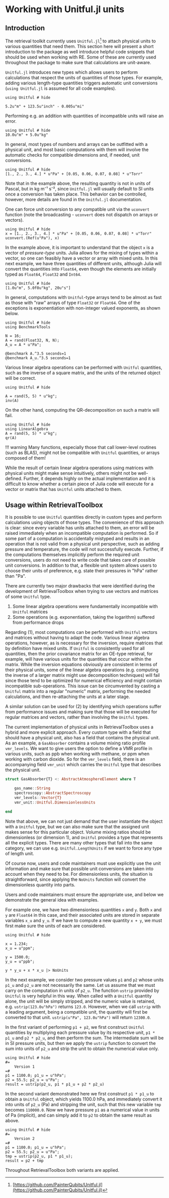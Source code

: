 # Working with Unitful.jl units

## Introduction

The retrieval toolkit currently uses `Unitful.jl`[^Unitful] to attach physical units to various quantities that need them. This section here will present a short introduction to the package as well introduce helpful code snippets that should be used when working with RE. Some of these are currently used throughout the package to make sure that calculations are unit-aware.

`Unitful.jl` introduces new types which allows users to perform calculations that respect the units of quantities of those types. For example, adding various length-type quantities triggers automatic unit conversions (`using Unitful.jl` is assumed for all code examples).

```@repl
using Unitful # hide

5.2u"m" + 123.5u"inch" - 0.005u"mi"
```

Performing e.g. an addition with quantities of incompatible units will raise an error.

```@repl
using Unitful # hide
10.0u"m" + 5.0u"kg"
```

In general, most types of numbers and arrays can be outfitted with a physical unit, and most basic computations with them will involve the automatic checks for compatible dimensions and, if needed, unit conversions.

```@repl
using Unitful # hide
[1., 2., 3., 4.] * u"Pa" + [0.05, 0.06, 0.07, 0.08] * u"Torr"
```

Note that in the example above, the resulting quantity is not in units of Pascal, but in kg m⁻¹ s⁻², since `Unitful.jl` will usually default to SI units once a conversion has taken place. This behavior can be controlled, however, more details are found in the `Unitful.jl` documentation.

One can force unit conversion to any compatible unit via the `uconvert` function (note the broadcasting - `uconvert` does not dispatch on arrays or vectors).

```@repl
using Unitful # hide
x = [1., 2., 3., 4.] * u"Pa" + [0.05, 0.06, 0.07, 0.08] * u"Torr"
uconvert.(Ref(u"Pa"), x)
```

In the example above, it is important to understand that the object `x` is a vector of _pressure-type_ units. Julia allows for the mixing of types within a vector, so one can feasibly have a vector or array with mixed units. In this next example, we have three quantities of different units, although Julia will convert the quantities into `Float64`, even though the elements are initially typed as `Float64`, `Float32` and `Int64`.

```@repl
using Unitful # hide
[1.0u"m", 5.0f0u"kg", 20u"s"]
```

In general, computations with `Unitful`-type arrays tend to be almost as fast as those with "raw" arrays of type `Float32` or `Float64`. One of the exceptions is exponentiation with non-integer valued exponents, as shown below.

```@repl
using Unitful # hide
using BenchmarkTools

N = 16;
A = rand(Float32, N, N);
A_u = A * u"Pa";

@benchmark A.^3.5 seconds=1
@benchmark A_u.^3.5 seconds=1
```

Various linear algebra operations can be performed with `Unitful` quantities, such as the inverse of a square matrix, and the units of the returned object will be correct.

```@repl
using Unitful # hide

A = rand(5, 5) * u"kg";
inv(A)
```

On the other hand, computing the QR-decomposition on such a matrix will fail.

```@repl
using Unitful # hide
using LinearAlgebra
A = rand(5, 5) * u"kg";
qr(A)
```

!!! warning
    Many functions, especially those that call lower-level routines (such as BLAS), might not be compatible with `Unitful` quantities, or arrays composed of them!

While the result of certain linear algebra operations using matrices with physical units might make sense intuitively, others might not be well-defined. Further, it depends highly on the actual implementation and it is difficult to know whether a certain piece of Julia code will execute for a vector or matrix that has `Unitful` units attached to them.

## Usage within RetrievalToolbox

It is possible to use `Unitful` quantities directly in custom types and perform calculations using objects of those types. The convenience of this approach is clear: since every variable has units attached to them, an error will be raised immediately when an incompatible computation is performed. So if some part of a computation is accidentally mistyped and results in an operation that is not valid from a physical unit perspective, such as adding pressure and temperature, the code will not successfully execute. Further, if the computations themselves implicitly perform the required unit conversions, users do not need to write code that takes care of possible unit conversions. In addition to that, a flexible unit system allows users to choose their units of preference, e.g. state their pressures in "hPa" rather than "Pa".

There are currently two major drawbacks that were identified during the development of RetrievalToolbox when trying to use vectors and matrices of some `Unitful` type.

1. Some linear algebra operations were fundamentally incompatible with `Unitful` matrices
2. Some operations (e.g. exponentiation, taking the logarithm) suffered from performance drops

Regarding (1), most computations can be performed with `Unitful` vectors and matrices without having to adapt the code. Various linear algebra operations, however, as is necessary for the inversion, require matrices that by definition have mixed units. If `Unitful` is consistently used for all quantities, then the prior covariance matrix for an OE-type retrieval, for example, will have various units for the quantities that occur within the matrix. While the inversion equations obviously are consistent in terms of their physical units, some of the linear algebra operations (e.g. computing the inverse of a larger matrix might use decomposition techniques) will fail since those tend to be optimized for numerical efficiency and might contain incompatible sub-operations.
This issue can be circumvented by casting a `Unitful` matrix into a regular "numeric" matrix, performing the needed calculations, and then re-attaching the units at a later stage.

A similar solution can be used for (2) by identifying which operations suffer from performance issues and making sure that those will be executed for regular matrices and vectors, rather than involving the `Unitful` types.

The current implementation of physical units in RetrievalToolbox uses a hybrid and more explicit approach. Every custom type with a field that should have a physical unit, also has a field that contains the physical unit. As an example, a `GasAbsorber` contains a volume mixing ratio profile `vmr_levels`. We want to give users the option to define a VMR profile in various units, such as ppb when working with methane, or ppm when working with carbon dioxide. So for the `vmr_levels` field, there is an accompanying field `vmr_unit` which carries the `Unitful` type that describes the physical unit.

```julia
struct GasAbsorber{T} <: AbstractAtmosphereElement where T

    gas_name::String
    spectroscopy::AbstractSpectroscopy
    vmr_levels::Vector{T}
    vmr_unit::Unitful.DimensionlessUnits

end
```

Note that above, we can not just demand that the user instantiate the object with a `Unitful` type, but we can also make sure that the assigned unit makes sense for this particular object. Volume mixing ratios should be dimensionless (or dimension 1), and `Unitful` provides a type that represents all the explicit types. There are many other types that fall into the same category, we can use e.g. `Unitful.LengthUnits` if we want to force any type of length unit.

Of course now, users and code maintainers must use explicitly use the unit information and make sure that possible unit conversions are taken into account when they need to be. For dimensionless units, the situation is straightforward, since applying the `NoUnits` function will convert the dimensionless quantity into parts.

Users and code maintainers must ensure the appropriate use, and below we demonstrate the general idea with examples.

For example one, we have two dimensionless quantities `x` and `y`. Both `x` and `y` are `Float64` in this case, and their associated units are stored in separate variables `x_u` and `y_u`. If we have to compute a new quantity `x + y`, we must first make sure the units of each are considered.

```@repl
using Unitful # hide

x = 1.234;
x_u = u"ppm";

y = 1500.0;
y_u = u"ppb";

y * y_u + x * x_u |> NoUnits
```

In the next example, we consider two pressure values `p1` and `p2` whose units `p1_u` and `p2_u` are not necessarily the same. Let us assume that we must carry on the computation in units of `p2_u`. The function `ustrip` provided by `Unitful` is very helpful in this way. When called with a `Unitful` quantity alone, the unit will be simply stripped, and the numeric value is retained, e.g. `ustrip(123.0u"hPa")` returns `123.0`. However, when we call `ustrip` with a leading argument, being a compatible unit, the quantity will first be converted to that unit. `ustrip(u"Pa", 123.0u"hPa")` will return `12300.0`.

In the first variant of performing `p1 + p2`, we first construct `Unitful` quantities by multiplying each pressure value by its respective unit, `p1 * p1_u` and `p2 * p2_u`, and then perform the sum. The intermediate sum will be in SI pressure units, but then we apply the `ustrip` function to convert the sum into units of `p2_u` and strip the unit to obtain the numerical value only.

```@repl
using Unitful # hide
#=
    Version 1
=#
p1 = 1100.0; p1_u = u"hPa";
p2 = 55.5; p2_u = u"Pa";
result = ustrip(p2_u, p1 * p1_u + p2 * p2_u)
```

In the second variant demonstrated here we first construct `p1 * p1_u` to obtain a `Unitful` object, which yields 1100.0 hPa, and immediately convert it into units of `p2_u` (Pa) and stripping the unit, such that this new variable `tmp` becomes `110000.0`. Now we have pressure `p1` as a numerical value in units of Pa (implicit), and can simply add it to `p2` to obtain the same result as above.

```@repl
using Unitful # hide
#=
    Version 2
=#
p1 = 1100.0; p1_u = u"hPa";
p2 = 55.5; p2_u = u"Pa";
tmp = ustrip(p2_u, p1 * p1_u);
result = p2 + tmp
```

Throughout RetrievalToolbox both variants are applied.

[^Unitful]: [https://github.com/PainterQubits/Unitful.jl](https://github.com/PainterQubits/Unitful.jl)